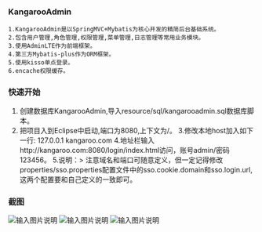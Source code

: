 ###  **KangarooAdmin** 
```
1.KangarooAdmin是以SpringMVC+Mybatis为核心开发的精简后台基础系统。
2.包含用户管理,角色管理,权限管理,菜单管理,日志管理等常用业务模块。
3.使用AdminLTE作为前端框架。
4.第三方Mybatis-plus作为ORM框架。
5.使用kisso单点登录。
6.encache权限缓存。
```
### 快速开始
1. 创建数据库KangarooAdmin,导入resource/sql/kangarooadmin.sql数据库脚本。
2. 把项目入到Eclipse中启动,端口为8080,上下文为/。
3.修改本地host加入如下一行:
  127.0.0.1 kangaroo.com
4.地址栏输入http://kangaroo.com:8080/login/index.html访问，账号admin/密码123456。
5.说明：> 注意域名和端口可随意定义，但一定记得修改properties/sso.properties配置文件中的sso.cookie.domain和sso.login.url,这两个配置要和自己定义的一致即可。
### 截图
![输入图片说明](http://git.oschina.net/uploads/images/2016/1221/112111_edebae9b_89451.png "在这里输入图片标题")
![输入图片说明](http://git.oschina.net/uploads/images/2016/1215/175152_8b00f1b2_89451.png "在这里输入图片标题")
![输入图片说明](http://git.oschina.net/uploads/images/2016/1221/112135_155c0766_89451.png "在这里输入图片标题")